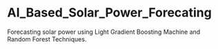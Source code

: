 # AI_Based_Solar_Power_Forecating
Forecasting solar power using Light Gradient Boosting Machine and Random Forest Techniques.

